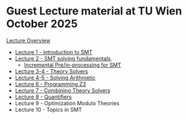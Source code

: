 # Guest Lecture material at TU Wien October 2025

[Lecture Overview](https://z3prover.github.io/slides/guest-lectures-wien-2025/lectures.html)

* [Lecture 1 - introduction to SMT](https://z3prover.github.io/slides/guest-lectures-wien-2025/lecture1-z3intro.pptx)
* [Lecture 2 - SMT solving fundamentals](https://z3prover.github.io/slides/guest-lectures-wien-2025/lecture2-smt-solving.pptx).
  * [Incremental Pre/in-processing for SMT](https://z3prover.github.io/slides/guest-lectures-wien-2025/replay.html)
* [Lecture 3-4 - Theory Solvers](https://z3prover.github.io/slides/guest-lectures-wien-2025/lecture3-theories.pptx)
* [Lecture 4-5 - Solving Arithmetic](https://z3prover.github.io/slides/guest-lectures-wien-2025/lecture4-arithmetic.html)
* [Lecture 6 - Programming Z3](https://z3prover.github.io/slides/guest-lectures-wien-2025/lecture6-programming-z3.html)
* [Lecture 7 - Combining Theory Solvers](https://z3prover.github.io/slides/guest-lectures-wien-2025/lecture7-combining.html)
* [Lecture 8 - Quantifiers](https://z3prover.github.io/slides/guest-lectures-wien-2025/lecture8-quantifiers.html)
* Lecture 9 - Optimization Modulo Theories
* Lecture 10 - Topics in SMT
